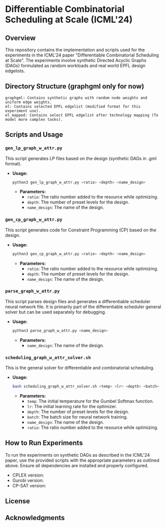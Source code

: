 # Differentiable Combinatorial Scheduling at Scale (ICML'24)

## Overview
This repository contains the implementation and scripts used for the experiments in the ICML'24 paper "Differentiable Combinatorial Scheduling at Scale". The experiments involve synthetic Directed Acyclic Graphs (DAGs) formulated as random workloads and real world EPFL design edgelists.

## Directory Structure (graphgml only for now)
```plaintext
graphgml: Contains synthetic graphs with random node weights and uniform edge weights.
el: Contains selected EPFL edgelist (modified format for this experiment use).
el_mapped: Contains select EPFL edgelist after technology mapping (To model more complex tasks).
```

## Scripts and Usage

### `gen_lp_graph_w_attr.py`
This script generates LP files based on the design (synthetic DAGs in .gml format).
- **Usage:** 
  ```bash
  python3 gen_lp_graph_w_attr.py <ratio> <depth> <name_design>
  ```
  - **Parameters:**
    - `ratio`: The ratio number added to the resource while optimizing.
    - `depth`: The number of preset levels for the design.
    - `name_design`: The name of the design.

### `gen_cp_graph_w_attr.py`
This script generates code for Constraint Programming (CP) based on the design.
- **Usage:** 
  ```bash
  python3 gen_cp_graph_w_attr.py <ratio> <depth> <name_design>
  ```
  - **Parameters:**
    - `ratio`: The ratio number added to the resource while optimizing.
    - `depth`: The number of preset levels for the design.
    - `name_design`: The name of the design.

### `parse_graph_w_attr.py`
This script parses design files and generates a differentiable scheduler neural network file. It is primarily part of the differentiable scheduler general solver but can be used separately for debugging.
- **Usage:** 
  ```bash
  python3 parse_graph_w_attr.py <name_design>
  ```
  - **Parameters:**
    - `name_design`: The name of the design.

### `scheduling_graph_w_attr_solver.sh`
This is the general solver for differentiable and combinatorial scheduling.
- **Usage:** 
  ```bash
  bash scheduling_graph_w_attr_solver.sh <temp> <lr> <depth> <batch> <name_design> <ratio>
  ```
  - **Parameters:**
    - `temp`: The initial temperature for the Gumbel Softmax function.
    - `lr`: The initial learning rate for the optimizer.
    - `depth`: The number of preset levels for the design.
    - `batch`: The batch size for neural network training.
    - `name_design`: The name of the design.
    - `ratio`: The ratio number added to the resource while optimizing.

## How to Run Experiments
To run the experiments on synthetic DAGs as described in the ICML'24 paper, use the provided scripts with the appropriate parameters as outlined above. Ensure all dependencies are installed and properly configured.
- CPLEX version:
- Gurobi version:
- CP-SAT version:


## License

## Acknowledgments
